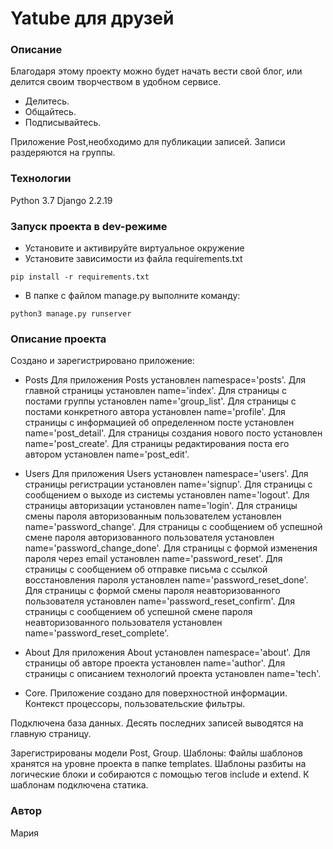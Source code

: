 # Yatube для друзей
### Описание
Благодаря этому проекту можно будет начать вести свой блог, или делится своим творчеством в удобном сервисе.

- Делитесь.
- Общайтесь.
- Подписывайтесь.

Приложение Post,необходимо для публикации записей. Записи раздеряются на группы.

### Технологии
Python 3.7
Django 2.2.19
### Запуск проекта в dev-режиме
- Установите и активируйте виртуальное окружение
- Установите зависимости из файла requirements.txt
```
pip install -r requirements.txt
``` 
- В папке с файлом manage.py выполните команду:
```
python3 manage.py runserver
```
### Описание проекта
Создано и зарегистрировано приложение: 
- Posts
    Для приложения Posts установлен namespace='posts'.
    Для главной страницы установлен name='index'.
    Для страницы с постами группы установлен name='group_list'.
    Для страницы с постами конкретного автора установлен name='profile'.
    Для страницы с информацией об определенном посте установлен name='post_detail'.
    Для страницы создания нового посто установлен name='post_create'.
    Для страницы редактирования поста его автором установлен name='post_edit'.
- Users
    Для приложения Users установлен namespace='users'.
    Для страницы регистрации установлен name='signup'.
    Для страницы с сообщением о выходе из системы установлен name='logout'.
    Для страницы авторизации установлен name='login'.
    Для страницы смены пароля авторизованным пользователем установлен name='password_change'.
    Для страницы с сообщением об успешной смене пароля авторизованного пользователя установлен name='password_change_done'.
    Для страницы с формой изменения пароля через email установлен name='password_reset'.
    Для страницы с сообщением об отправке письма с ссылкой восстановления пароля установлен name='password_reset_done'.
    Для страницы с формой смены пароля неавторизованного пользователя установлен name='password_reset_confirm'.
    Для страницы с сообщением об успешной смене пароля неавторизованного пользователя установлен name='password_reset_complete'.

- About
    Для приложения About установлен namespace='about'.
    Для страницы об авторе проекта установлен name='author'.
    Для страницы с описанием технологий проекта установлен name='tech'.
- Core.
    Приложение создано для поверхностной информации. Контекст процессоры, пользовательские фильтры.

Подключена база данных.
Десять последних записей выводятся на главную страницу.

Зарегистрированы модели Post, Group.
Шаблоны:
Файлы шаблонов хранятся на уровне проекта в папке templates.
Шаблоны разбиты на логические блоки и собираются с помощью тегов include и extend.
К шаблонам подключена статика.
### Автор
Мария
